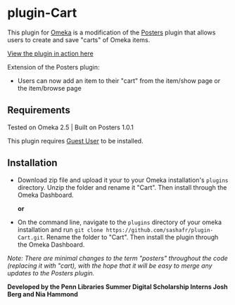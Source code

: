 plugin-Cart
==============
This plugin for [Omeka](http://omeka.org/) is a modification of the [Posters](https://github.com/omeka/plugin-Posters) plugin that allows users to create and save "carts" of Omeka items.

[View the plugin in action here](http://pennds.org/archaebot_database/)

Extension of the Posters plugin:
* Users can now add an item to their "cart" from the item/show page or the item/browse page

## Requirements

Tested on Omeka 2.5 | Built on Posters 1.0.1

This plugin requires [Guest User](http://omeka.org/add-ons/plugins/guest-user/) to be installed. 

## Installation

* Download zip file and upload it your to your Omeka installation's `plugins` directory. Unzip the folder and rename it "Cart". Then install through the Omeka Dashboard.

    **or**

* On the command line, navigate to the `plugins` directory of your omeka installation and run `git clone https://github.com/sashafr/plugin-Cart.git`. Rename the folder to "Cart". Then install the plugin through the Omeka Dashboard.

*Note: There are minimal changes to the term "posters" throughout the code (replacing it with "cart), with the hope that it will be easy to merge any updates to the Posters plugin.*

**Developed by the Penn Libraries Summer Digital Scholarship Interns Josh Berg and Nia Hammond**

